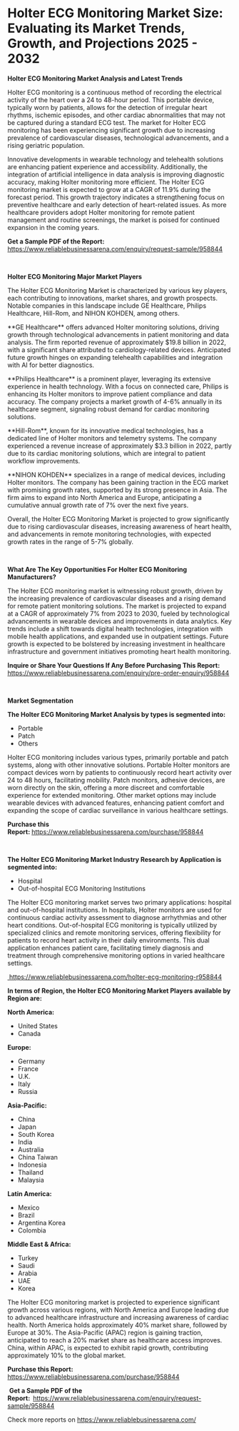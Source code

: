 <p><h1>Holter ECG Monitoring Market Size: Evaluating its Market Trends, Growth, and Projections 2025 - 2032</h1></p><p><strong>Holter ECG Monitoring Market Analysis and Latest Trends</strong></p>
<p><p>Holter ECG monitoring is a continuous method of recording the electrical activity of the heart over a 24 to 48-hour period. This portable device, typically worn by patients, allows for the detection of irregular heart rhythms, ischemic episodes, and other cardiac abnormalities that may not be captured during a standard ECG test. The market for Holter ECG monitoring has been experiencing significant growth due to increasing prevalence of cardiovascular diseases, technological advancements, and a rising geriatric population. </p><p>Innovative developments in wearable technology and telehealth solutions are enhancing patient experience and accessibility. Additionally, the integration of artificial intelligence in data analysis is improving diagnostic accuracy, making Holter monitoring more efficient. The Holter ECG monitoring market is expected to grow at a CAGR of 11.9% during the forecast period. This growth trajectory indicates a strengthening focus on preventive healthcare and early detection of heart-related issues. As more healthcare providers adopt Holter monitoring for remote patient management and routine screenings, the market is poised for continued expansion in the coming years.</p></p>
<p><strong>Get a Sample PDF of the Report:&nbsp;</strong> <a href="https://www.reliablebusinessarena.com/enquiry/request-sample/958844?utm_campaign=2518&utm_medium=2&utm_source=Github&utm_content=ia&utm_term=03032025&utm_id=holter-ecg-monitoring">https://www.reliablebusinessarena.com/enquiry/request-sample/958844</a></p>
<p>&nbsp;</p>
<p><strong>Holter ECG Monitoring Major Market Players</strong></p>
<p><p>The Holter ECG Monitoring Market is characterized by various key players, each contributing to innovations, market shares, and growth prospects. Notable companies in this landscape include GE Healthcare, Philips Healthcare, Hill-Rom, and NIHON KOHDEN, among others.</p><p>**GE Healthcare** offers advanced Holter monitoring solutions, driving growth through technological advancements in patient monitoring and data analysis. The firm reported revenue of approximately $19.8 billion in 2022, with a significant share attributed to cardiology-related devices. Anticipated future growth hinges on expanding telehealth capabilities and integration with AI for better diagnostics.</p><p>**Philips Healthcare** is a prominent player, leveraging its extensive experience in health technology. With a focus on connected care, Philips is enhancing its Holter monitors to improve patient compliance and data accuracy. The company projects a market growth of 4-6% annually in its healthcare segment, signaling robust demand for cardiac monitoring solutions.</p><p>**Hill-Rom**, known for its innovative medical technologies, has a dedicated line of Holter monitors and telemetry systems. The company experienced a revenue increase of approximately $3.3 billion in 2022, partly due to its cardiac monitoring solutions, which are integral to patient workflow improvements.</p><p>**NIHON KOHDEN** specializes in a range of medical devices, including Holter monitors. The company has been gaining traction in the ECG market with promising growth rates, supported by its strong presence in Asia. The firm aims to expand into North America and Europe, anticipating a cumulative annual growth rate of 7% over the next five years.</p><p>Overall, the Holter ECG Monitoring Market is projected to grow significantly due to rising cardiovascular diseases, increasing awareness of heart health, and advancements in remote monitoring technologies, with expected growth rates in the range of 5-7% globally.</p></p>
<p>&nbsp;</p>
<p><strong>What Are The Key Opportunities For Holter ECG Monitoring Manufacturers?</strong></p>
<p><p>The Holter ECG monitoring market is witnessing robust growth, driven by the increasing prevalence of cardiovascular diseases and a rising demand for remote patient monitoring solutions. The market is projected to expand at a CAGR of approximately 7% from 2023 to 2030, fueled by technological advancements in wearable devices and improvements in data analytics. Key trends include a shift towards digital health technologies, integration with mobile health applications, and expanded use in outpatient settings. Future growth is expected to be bolstered by increasing investment in healthcare infrastructure and government initiatives promoting heart health monitoring. </p></p>
<p><strong>Inquire or Share Your Questions If Any Before Purchasing This Report:</strong> <a href="https://www.reliablebusinessarena.com/enquiry/pre-order-enquiry/958844?utm_campaign=2518&utm_medium=2&utm_source=Github&utm_content=ia&utm_term=03032025&utm_id=holter-ecg-monitoring">https://www.reliablebusinessarena.com/enquiry/pre-order-enquiry/958844</a></p>
<p>&nbsp;</p>
<p><strong>Market Segmentation</strong></p>
<p><strong>The Holter ECG Monitoring Market Analysis by types is segmented into:</strong></p>
<p><ul><li>Portable</li><li>Patch</li><li>Others</li></ul></p>
<p><p>Holter ECG monitoring includes various types, primarily portable and patch systems, along with other innovative solutions. Portable Holter monitors are compact devices worn by patients to continuously record heart activity over 24 to 48 hours, facilitating mobility. Patch monitors, adhesive devices, are worn directly on the skin, offering a more discreet and comfortable experience for extended monitoring. Other market options may include wearable devices with advanced features, enhancing patient comfort and expanding the scope of cardiac surveillance in various healthcare settings.</p></p>
<p><strong>Purchase this Report:&nbsp;</strong><a href="https://www.reliablebusinessarena.com/purchase/958844?utm_campaign=2518&utm_medium=2&utm_source=Github&utm_content=ia&utm_term=03032025&utm_id=holter-ecg-monitoring">https://www.reliablebusinessarena.com/purchase/958844</a></p>
<p>&nbsp;</p>
<p><strong>The Holter ECG Monitoring Market Industry Research by Application is segmented into:</strong></p>
<p><ul><li>Hospital</li><li>Out-of-hospital ECG Monitoring Institutions</li></ul></p>
<p><p>The Holter ECG monitoring market serves two primary applications: hospital and out-of-hospital institutions. In hospitals, Holter monitors are used for continuous cardiac activity assessment to diagnose arrhythmias and other heart conditions. Out-of-hospital ECG monitoring is typically utilized by specialized clinics and remote monitoring services, offering flexibility for patients to record heart activity in their daily environments. This dual application enhances patient care, facilitating timely diagnosis and treatment through comprehensive monitoring options in varied healthcare settings.</p></p>
<p><a href="https://www.reliablebusinessarena.com/holter-ecg-monitoring-r958844?utm_campaign=2518&utm_medium=2&utm_source=Github&utm_content=ia&utm_term=03032025&utm_id=holter-ecg-monitoring">&nbsp;https://www.reliablebusinessarena.com/holter-ecg-monitoring-r958844</a></p>
<p><strong>In terms of Region, the Holter ECG Monitoring Market Players available by Region are:</strong></p>
<p>
    <p> <strong> North America: </strong>
        <ul>
            <li>United States</li>
            <li>Canada</li>
        </ul>
        </p> 
    <p> <strong> Europe: </strong>
        <ul>
            <li>Germany</li>
            <li>France</li>
            <li>U.K.</li>
            <li>Italy</li>
            <li>Russia</li>
        </ul>
        </p> 
    <p> <strong> Asia-Pacific: </strong>
        <ul>
            <li>China</li>
            <li>Japan</li>
            <li>South Korea</li>
            <li>India</li>
            <li>Australia</li>
            <li>China Taiwan</li>
            <li>Indonesia</li>
            <li>Thailand</li>
            <li>Malaysia</li>
        </ul>
        </p> 
    <p> <strong> Latin America: </strong>
        <ul>
            <li>Mexico</li>
            <li>Brazil</li>
            <li>Argentina Korea</li>
            <li>Colombia</li>
        </ul>
        </p> 
    <p> <strong> Middle East & Africa: </strong>
        <ul>
            <li>Turkey</li>
            <li>Saudi</li>
            <li>Arabia</li>
            <li>UAE</li>
            <li>Korea</li>
        </ul>
    </p>
    </p>
<p><p>The Holter ECG monitoring market is projected to experience significant growth across various regions, with North America and Europe leading due to advanced healthcare infrastructure and increasing awareness of cardiac health. North America holds approximately 40% market share, followed by Europe at 30%. The Asia-Pacific (APAC) region is gaining traction, anticipated to reach a 20% market share as healthcare access improves. China, within APAC, is expected to exhibit rapid growth, contributing approximately 10% to the global market.</p></p>
<p><strong>Purchase this Report: </strong><a href="https://www.reliablebusinessarena.com/purchase/958844?utm_campaign=2518&utm_medium=2&utm_source=Github&utm_content=ia&utm_term=03032025&utm_id=holter-ecg-monitoring">https://www.reliablebusinessarena.com/purchase/958844</a></p>
<p>&nbsp;<strong>Get a Sample PDF of the Report:&nbsp;&nbsp;</strong><a href="https://www.reliablebusinessarena.com/enquiry/request-sample/958844?utm_campaign=2518&utm_medium=2&utm_source=Github&utm_content=ia&utm_term=03032025&utm_id=holter-ecg-monitoring">https://www.reliablebusinessarena.com/enquiry/request-sample/958844</a></p>
<p><strong></strong></p>
<p>Check more reports on <a href="https://www.reliablebusinessarena.com/?utm_campaign=2518&utm_medium=2&utm_source=Github&utm_content=ia&utm_term=03032025&utm_id=holter-ecg-monitoring">https://www.reliablebusinessarena.com/</a></p>